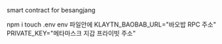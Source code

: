 smart contract for besangjang




 npm i
 touch  .env
env 파일안에 KLAYTN_BAOBAB_URL="바오밥 RPC 주소"   PRIVATE_KEY="메타마스크 지갑 프라이빗 주소"

